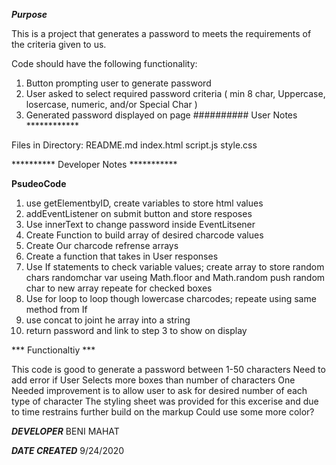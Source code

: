 
***Purpose***

This is a project that generates a password to meets the requirements of the criteria given to us. 

Code should have the following functionality:
1. Button prompting user to generate password
2. User asked to select required password criteria (
    min 8 char, Uppercase, losercase, numeric, and/or Special Char
)
3. Generated password displayed on page
##########   User Notes   ************

Files in Directory:
README.md
index.html
script.js
style.css

********** Developer Notes ***********

**PsudeoCode**

1) use getElementbyID, create variables to store html values
2) addEventListener on submit button and store resposes
3) Use innerText to change password inside EventLitsener
4) Create Function to build array of desired charcode values
5) Create Our charcode refrense arrays
6) Create a function that takes in User responses
6) Use If statements to check variable values;
	create array to store random chars
	randomchar var useing Math.floor and Math.random
	push random char to new array
	repeate for checked boxes
7) Use for loop to loop though lowercase charcodes;
	repeate using same method from If 
8) use concat to joint he array into a string
9) return password and link to step 3 to show on display

*** Functionaltiy ***

This code is good to generate a password between 1-50 characters
Need to add error if User Selects more boxes than number of characters
One Needed improvement is to allow user to ask for desired number of each type of character
The styling sheet was provided for this excerise and due to time restrains further build on the markup
Could use some more color?

***DEVELOPER***
BENI MAHAT


***DATE CREATED***
9/24/2020







